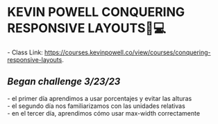 # KEVIN POWELL CONQUERING RESPONSIVE LAYOUTS🎨💻
\- Class Link: https://courses.kevinpowell.co/view/courses/conquering-responsive-layouts.  

## *Began challenge 3/23/23*  
\-  el primer día aprendimos a usar porcentajes y evitar las alturas  
\- el segundo día nos familiarizamos con las unidades relativas  
\- en el tercer día, aprendimos cómo usar max-width correctamente
